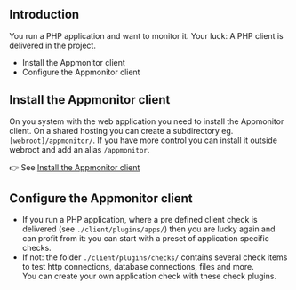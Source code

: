 ## Introduction

You run a PHP application and want to monitor it. Your luck: A PHP client is delivered in the project. 

* Install the Appmonitor client
* Configure the Appmonitor client

## Install the Appmonitor client

On you system with the web application you need to install the Appmonitor client. 
On a shared hosting you can create a subdirectory eg. `[webroot]/appmonitor/`.
If you have more control you can install it outside webroot and add an alias `/appmonitor`. 

👉 See [Install the Appmonitor client](../60_PHP-client/20_Install_PHP-client.md)

## Configure the Appmonitor client

* If you run a PHP application, where a pre defined client check is delivered (see `./client/plugins/apps/`) then you are lucky again and can profit from it: you can start with a preset of application specific checks.
* If not: the folder `./client/plugins/checks/` contains several check items to test http connections, database connections, files and more.<br>You can create your own application check with these check plugins.

